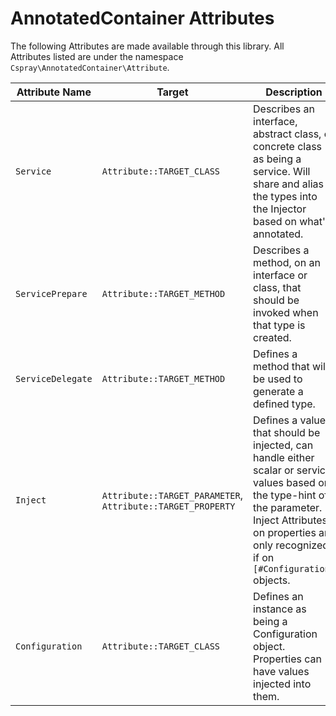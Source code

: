 # AnnotatedContainer Attributes

The following Attributes are made available through this library. All Attributes listed are under the namespace
`Cspray\AnnotatedContainer\Attribute`.

| Attribute Name       | Target                                                     | Description                                                                                                                                                                                                        |
|----------------------|------------------------------------------------------------|--------------------------------------------------------------------------------------------------------------------------------------------------------------------------------------------------------------------|
| `Service`            | `Attribute::TARGET_CLASS`                                  | Describes an interface, abstract class, or concrete class as being a service. Will share and alias the types into the Injector based on what's annotated.                                                          |
| `ServicePrepare`     | `Attribute::TARGET_METHOD`                                 | Describes a method, on an interface or class, that should be invoked when that type is created.                                                                                                                    |
| `ServiceDelegate`    | `Attribute::TARGET_METHOD`                                 | Defines a method that will be used to generate a defined type.                                                                                                                                                     |
| `Inject`             | `Attribute::TARGET_PARAMETER`, `Attribute::TARGET_PROPERTY` | Defines a value that should be injected, can handle either scalar or service values based on the type-hint of the parameter. Inject Attributes on properties are only recognized if on `[#Configuration]` objects. |
| `Configuration`      | `Attribute::TARGET_CLASS` | Defines an instance as being a Configuration object. Properties can have values injected into them.                                                                                                                |                                                                                                                         
